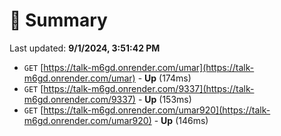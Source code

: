 # 📖 Summary
Last updated: **9/1/2024, 3:51:42 PM**

- `GET` [https://talk-m6gd.onrender.com/umar](https://talk-m6gd.onrender.com/umar) - **Up** (174ms)
- `GET` [https://talk-m6gd.onrender.com/9337](https://talk-m6gd.onrender.com/9337) - **Up** (153ms)
- `GET` [https://talk-m6gd.onrender.com/umar920](https://talk-m6gd.onrender.com/umar920) - **Up** (146ms)

